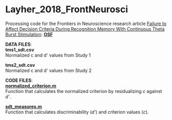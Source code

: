 # Layher_2018_FrontNeurosci
Processing code for the Frontiers in Neuroscience research article [Failure to Affect Decision Criteria During Recognition Memory With Continuous Theta Burst Stimulation](https://doi.org/10.3389/fnins.2018.00705): [**OSF**](https://osf.io/r73xg/)  

**DATA FILES**:   
**tms1_sdt.csv**    
Normalized c and d' values from Study 1

**tms2_sdt.csv**    
Normalized c and d' values from Study 2

**CODE FILES**:   
[**normalized_criterion.m**](https://github.com/UCSBMemoryLab/signal_detection_theory/blob/master/normalized_criterion.m)   
Function that calculates the normalized criterion by residualizing <i>c</i> against <i>d'</i>.

[**sdt_measures.m**](https://github.com/UCSBMemoryLab/signal_detection_theory/blob/master/sdt_measures.m)   
Function that calculates discriminability (<i>d'</i>) and criterion values (<i>c</i>).
 
